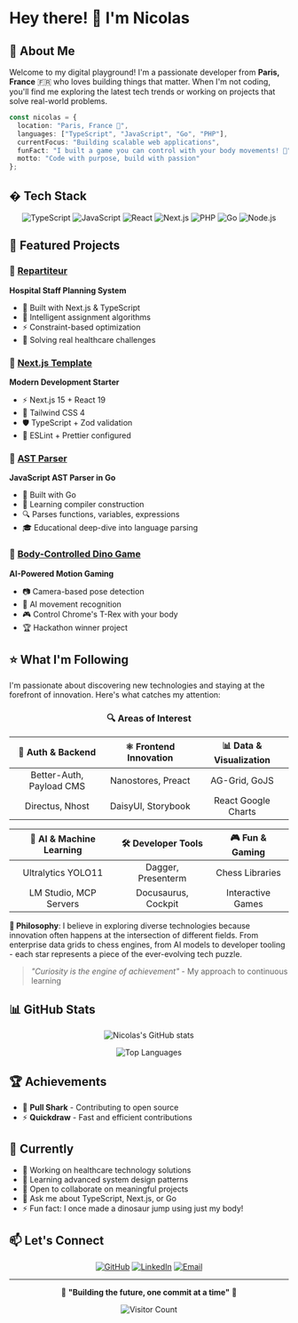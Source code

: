 # Hey there! 👋 I'm Nicolas

## 🚀 About Me

Welcome to my digital playground! I'm a passionate developer from **Paris, France** 🇫🇷 who loves building things that matter. When I'm not coding, you'll find me exploring the latest tech trends or working on projects that solve real-world problems.

```typescript
const nicolas = {
  location: "Paris, France 🗼",
  languages: ["TypeScript", "JavaScript", "Go", "PHP"],
  currentFocus: "Building scalable web applications",
  funFact: "I built a game you can control with your body movements! 🕺",
  motto: "Code with purpose, build with passion"
};
```

## �️ Tech Stack

<div align="center">

![TypeScript](https://img.shields.io/badge/TypeScript-007ACC?style=for-the-badge&logo=typescript&logoColor=white)
![JavaScript](https://img.shields.io/badge/JavaScript-F7DF1E?style=for-the-badge&logo=javascript&logoColor=black)
![React](https://img.shields.io/badge/React-20232A?style=for-the-badge&logo=react&logoColor=61DAFB)
![Next.js](https://img.shields.io/badge/Next.js-000000?style=for-the-badge&logo=next.js&logoColor=white)
![PHP](https://img.shields.io/badge/PHP-777BB4?style=for-the-badge&logo=php&logoColor=white)
![Go](https://img.shields.io/badge/Go-00ADD8?style=for-the-badge&logo=go&logoColor=white)
![Node.js](https://img.shields.io/badge/Node.js-43853D?style=for-the-badge&logo=node.js&logoColor=white)

</div>

## 🎯 Featured Projects

### 🏥 [Repartiteur](https://github.com/NicolasFrouin/repartiteur)

**Hospital Staff Planning System**

- 🔧 Built with Next.js & TypeScript
- 🧠 Intelligent assignment algorithms
- ⚡ Constraint-based optimization
- 🎯 Solving real healthcare challenges

### 🚀 [Next.js Template](https://github.com/NicolasFrouin/next-template)

**Modern Development Starter**

- ⚡ Next.js 15 + React 19
- 🎨 Tailwind CSS 4
- 🛡️ TypeScript + Zod validation
- 🔧 ESLint + Prettier configured

### 🌳 [AST Parser](https://github.com/NicolasFrouin/ast)

**JavaScript AST Parser in Go**

- 🦫 Built with Go
- 📝 Learning compiler construction
- 🔍 Parses functions, variables, expressions
- 🎓 Educational deep-dive into language parsing

### 🦕 [Body-Controlled Dino Game](https://github.com/NicolasFrouin/hackaton)

**AI-Powered Motion Gaming**

- 📷 Camera-based pose detection
- 🤖 AI movement recognition
- 🎮 Control Chrome's T-Rex with your body
- 🏆 Hackathon winner project

## ⭐ What I'm Following

I'm passionate about discovering new technologies and staying at the forefront of innovation. Here's what catches my attention:

<div align="center">

### 🔍 **Areas of Interest**

| 🔐 **Auth & Backend** | ⚛️ **Frontend Innovation** | 📊 **Data & Visualization** |
|:---:|:---:|:---:|
| Better-Auth, Payload CMS | Nanostores, Preact | AG-Grid, GoJS |
| Directus, Nhost | DaisyUI, Storybook | React Google Charts |

| 🤖 **AI & Machine Learning** | 🛠️ **Developer Tools** | 🎮 **Fun & Gaming** |
|:---:|:---:|:---:|
| Ultralytics YOLO11 | Dagger, Presenterm | Chess Libraries |
| LM Studio, MCP Servers | Docusaurus, Cockpit | Interactive Games |

</div>

**🌟 Philosophy**: I believe in exploring diverse technologies because innovation often happens at the intersection of different fields. From enterprise data grids to chess engines, from AI models to developer tooling - each star represents a piece of the ever-evolving tech puzzle.

> *"Curiosity is the engine of achievement"* - My approach to continuous learning

## 📊 GitHub Stats

<div align="center">
  
  ![Nicolas's GitHub stats](https://github-readme-stats.vercel.app/api?username=NicolasFrouin&show_icons=true&theme=tokyonight&hide_border=true)
  
  ![Top Languages](https://github-readme-stats.vercel.app/api/top-langs/?username=NicolasFrouin&layout=compact&theme=tokyonight&hide_border=true)
  
</div>

## 🏆 Achievements

- 🦈 **Pull Shark** - Contributing to open source
- ⚡ **Quickdraw** - Fast and efficient contributions

## 🌱 Currently

- 🔭 Working on healthcare technology solutions
- 🌱 Learning advanced system design patterns
- 👯 Open to collaborate on meaningful projects
- 💬 Ask me about TypeScript, Next.js, or Go
- ⚡ Fun fact: I once made a dinosaur jump using just my body!

## 📫 Let's Connect

<div align="center">
  
  [![GitHub](https://img.shields.io/badge/GitHub-100000?style=for-the-badge&logo=github&logoColor=white)](https://github.com/NicolasFrouin)
  [![LinkedIn](https://img.shields.io/badge/LinkedIn-0077B5?style=for-the-badge&logo=linkedin&logoColor=white)](https://www.linkedin.com/in/nicolasfrouin/)
  [![Email](https://img.shields.io/badge/Email-D14836?style=for-the-badge&logo=gmail&logoColor=white)](mailto:frouinnicolas@gmail.com)
  
</div>

---

<div align="center">
  
  💫 **"Building the future, one commit at a time"** 💫
  
  ![Visitor Count](https://visitor-badge.laobi.icu/badge?page_id=NicolasFrouin.NicolasFrouin)
  
</div>
